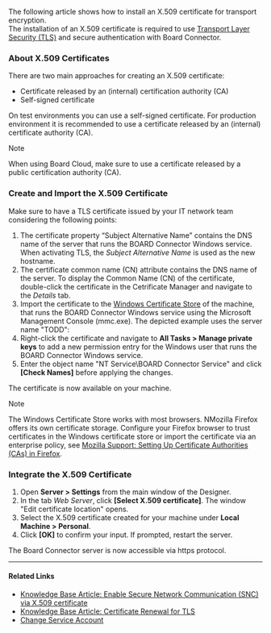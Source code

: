 The following article shows how to install an X.509 certificate for transport encryption.\
The installation of an X.509 certificate is required to use [Transport Layer Security (TLS)](https://learn.microsoft.com/en-us/windows/win32/secauthn/transport-layer-security-protocol) and secure authentication with Board Connector.

### About X.509 Certificates

There are two main approaches for creating an X.509 certificate:

- Certificate released by an (internal) certification authority (CA)
- Self-signed certificate

On test environments you can use a self-signed certificate. For production environment it is recommended to use a certificate released by an (internal) certificate authority (CA).

Note

When using Board Cloud, make sure to use a certificate released by a public certification authority (CA).

### Create and Import the X.509 Certificate

Make sure to have a TLS certificate issued by your IT network team considering the following points:

1. The certificate property “Subject Alternative Name” contains the DNS name of the server that runs the BOARD Connector Windows service. When activating TLS, the *Subject Alternative Name* is used as the new hostname.
1. The certificate common name (CN) attribute contains the DNS name of the server. To display the Common Name (CN) of the certificate, double-click the certificate in the Cetrificate Manager and navigate to the *Details* tab.
1. Import the certificate to the [Windows Certificate Store](<https://technet.microsoft.com/en-us/ms788967(v=vs.91)>) of the machine, that runs the BOARD Connector Windows service using the Microsoft Management Console (mmc.exe). The depicted example uses the server name "TODD":
1. Right-click the certificate and navigate to **All Tasks > Manage private keys** to add a new permission entry for the Windows user that runs the BOARD Connector Windows service.
1. Enter the object name "NT Service\\BOARD Connector Service" and click **[Check Names]** before applying the changes.

The certificate is now available on your machine.

Note

The Windows Certificate Store works with most browsers. NMozilla Firefox offers its own certificate storage. Configure your Firefox browser to trust certificates in the Windows certificate store or import the certificate via an enterprise policy, see [Mozilla Support: Setting Up Certificate Authorities (CAs) in Firefox](https://support.mozilla.org/en-US/kb/setting-certificate-authorities-firefox).

### Integrate the X.509 Certificate

1. Open **Server > Settings** from the main window of the Designer.
1. In the tab *Web Server*, click **[Select X.509 certificate]**. The window "Edit certificate location" opens.
1. Select the X.509 certificate created for your machine under **Local Machine > Personal**.
1. Click **[OK]** to confirm your input. If prompted, restart the server.

The Board Connector server is now accessible via https protocol.

______________________________________________________________________

#### Related Links

- [Knowledge Base Article: Enable Secure Network Communication (SNC) via X.509 certificate](../../../knowledge-base/enable-snc-using-pse-file/)
- [Knowledge Base Article: Certificate Renewal for TLS](../../../knowledge-base/certificate-renewal/)
- [Change Service Account](../../server/service-account/)
